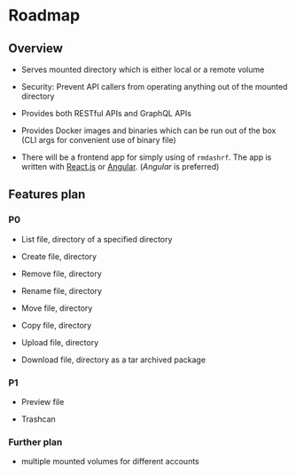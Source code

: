 # Roadmap

## Overview

- Serves mounted directory which is either local or a remote volume

- Security: Prevent API callers from operating anything out of the mounted directory

- Provides both RESTful APIs and GraphQL APIs

- Provides Docker images and binaries which can be run out of the box (CLI args for convenient use of binary file)

- There will be a frontend app for simply using of `rmdashrf`. The app is written with [React.js](https://reactjs.org/) or [Angular](https://angular.io/). (_Angular_ is preferred)

## Features plan

### P0

- List file, directory of a specified directory

- Create file, directory

- Remove file, directory

- Rename file, directory

- Move file, directory

- Copy file, directory

- Upload file, directory

- Download file, directory as a tar archived package

### P1

- Preview file

- Trashcan

### Further plan

- multiple mounted volumes for different accounts
